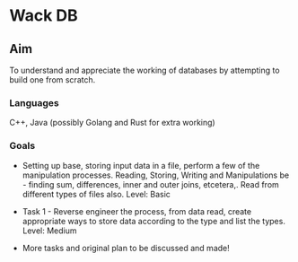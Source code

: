 # Wack DB

## Aim 
To understand and appreciate the working of databases by attempting to build one from scratch.

### Languages 
C++, Java (possibly Golang and Rust for extra working) 

### Goals 
* Setting up base, storing input data in a file, perform a few of the manipulation processes. 
  Reading, Storing, Writing and Manipulations be - finding sum, differences, inner and outer joins, etcetera,. 
  Read from different types of files also. Level: Basic

* Task 1 - Reverse engineer the process, from data read, create appropriate ways to store data according to the type and list the types. Level: Medium

* More tasks and original plan to be discussed and made!
